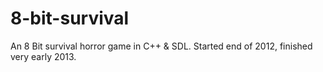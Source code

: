 8-bit-survival
==============

An 8 Bit survival horror game in C++ &amp; SDL.  Started end of 2012, finished very early 2013.
